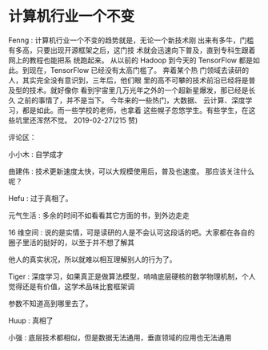 # 计算机行业一个不变

Fenng : 计算机行业一个不变的趋势就是，无论一个新技术刚 出来有多牛，门槛有多高，只要出现开源框架之后，这门技 术就会迅速向下普及，直到专科生跟着网上的教程也能把系 统跑起来。 从以前的 Hadoop 到今天的 TensorFlow 都是如 此。到现在，TensorFlow 已经没有太高门槛了。 奔着某个热 门领域去读研的人，其实完全没有意识到，三年后，他们眼 里的高不可攀的技术前沿已经将是普及型的技术。就好像你 看到宇宙里几万光年之外的一个超新星爆发，那已经是长久 之前的事情了，并不是当下。 今年来的一些热门，大数据、 云计算、深度学习，都是如此。而一些学校的老师，也拿着 这些幌子忽悠学生。有些学生，在这些坑里还浑然不觉。 2019-02-27(215 赞)

评论区：

小小木 : 自学成才

曲建伟 : 技术更新速度太快，可以大规模使用后，普及也速度。 那应该关注什么呢？

Hefu : 过于真相了。

元气生活 : 多余的时间不如看看其它方面的书，到外边走走

16 维空间 : 说的是实情，可是读研的人是不会认可这段话的吧。大家都在各自的圈子里活的挺好的，以至于并不想了解其

他人的真实状况，所以就难以相互理解别人的行为了。

Tiger : 深度学习，如果真正是做算法模型，啃啃底层硬核的数学物理机制，个人觉得还是有价值，这学术品味比套框架调

参数不知道高到哪里去了。

Huup : 真相了

小强 : 底层技术都相似，但是数据无法通用，垂直领域的应用也无法通用
